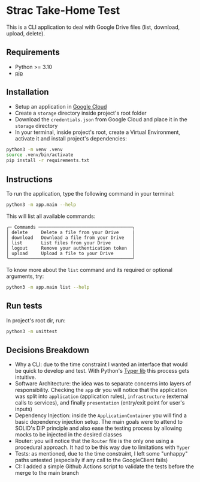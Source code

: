 # Strac Take-Home Test
This is a CLI application to deal with Google Drive files (list, download, upload, delete).

## Requirements

- Python >= 3.10
- [pip](https://pypi.org/project/pip/)

## Installation
- Setup an application in [Google Cloud](https://developers.google.com/identity/protocols/oauth2/service-account#creatinganaccount)
- Create a `storage` directory inside project's root folder
- Download the `credentials.json` from Google Cloud and place it in the `storage` directory
- In your terminal, inside project's root, create a Virtual Environment, activate it and install project's dependencies:

```bash
python3 -m venv .venv
source .venv/bin/activate
pip install -r requirements.txt
```

## Instructions
To run the application, type the following command in your terminal:
```bash
python3 -m app.main --help
```

This will list all available commands:
```
╭─ Commands ───────────────────────────────────╮
│ delete     Delete a file from your Drive     | 
│ download   Download a file from your Drive   │
│ list       List files from your Drive        │
│ logout     Remove your authentication token  │
│ upload     Upload a file to your Drive       │
╰──────────────────────────────────────────────╯
```

To know more about the `list` command and its required or optional arguments, try:
```bash
python3 -m app.main list --help
```

## Run tests

In project's root dir, run:
```bash
python3 -m unittest
```

## Decisions Breakdown

- Why a CLI: due to the time constraint I wanted an interface that would be quick to develop and test. With Python's [Typer lib](https://typer.tiangolo.com/) this process gets intuitive.
- Software Architecture: the idea was to separate concerns into layers of responsibility. Checking the `app` dir you will notice that the application was split into `application` (application rules), `infrastructure` (external calls to services), and finally `presentation` (entry/exit point for user's inputs)
- Dependency Injection: inside the `ApplicationContainer` you will find a basic dependency injection setup. The main goals were to attend to SOLID's DIP principle and also ease the testing process by allowing mocks to be injected in the desired classes
- Router: you will notice that the `Router` file is the only one using a procedural approach. It had to be this way due to limitations with `Typer`
- Tests: as mentioned, due to the time constraint, I left some "unhappy" paths untested (especially if any call to the GoogleClient fails)
- CI: I added a simple Github Actions script to validate the tests before the merge to the main branch